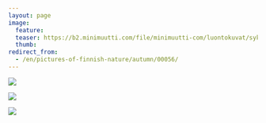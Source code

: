 ```yaml
---
layout: page
image:
  feature:
  teaser: https://b2.minimuutti.com/file/minimuutti-com/luontokuvat/syksy/DSC47580-245px.jpg
  thumb:
redirect_from:
  - /en/pictures-of-finnish-nature/autumn/00056/
---
```


![](https://b2.minimuutti.com/file/minimuutti-com/luontokuvat/syksy/DSC47562-800px.jpg)

![](https://b2.minimuutti.com/file/minimuutti-com/luontokuvat/syksy/DSC47570-800px.jpg)

![](https://b2.minimuutti.com/file/minimuutti-com/luontokuvat/syksy/DSC47580-800px.jpg)
